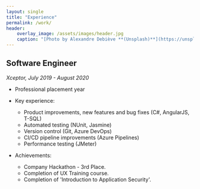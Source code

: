 ```yaml
---
layout: single
title: "Experience"
permalink: /work/
header:
    overlay_image: /assets/images/header.jpg
    caption: "[Photo by Alexandre Debiève **(Unsplash)**](https://unsplash.com/photos/FO7JIlwjOtU)"
---
```


## Software Engineer
*Xceptor, July 2019 - August 2020*

* Professional placement year

* Key experience:
    - Product improvements, new features and bug fixes (C#, AngularJS, T-SQL) 
    - Automated testing (NUnit, Jasmine)
    - Version control (Git, Azure DevOps) 
    - CI/CD pipeline improvements (Azure Pipelines)
    - Performance testing (JMeter)

* Achievements: 
    - Company Hackathon - 3rd Place.
    - Completion of UX Training course.
    - Completion of 'Introduction to Application Security'.
